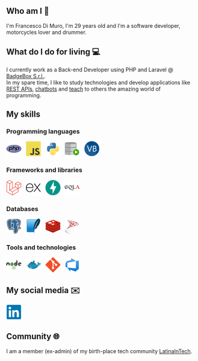 ## Who am I 🙋
I'm Francesco Di Muro, I'm 29 years old and I'm a software developer, motorcycles lover and drummer.

## What do I do for living 💻
I currently work as a Back-end Developer using PHP and Laravel @ [BadgeBox S.r.l.](https://www.badgebox.com/en/index.html).<br>
In my spare time, I like to study technologies and develop applications like [REST APIs](https://github.com/FrancescoDiMuro/iiot-rest-apis), [chatbots](https://github.com/FrancescoDiMuro/sample-assistant-bot) and [teach](https://github.com/FrancescoDiMuro/teaching_material) to others the amazing world of programming.

## My skills
### Programming languages
<p>
  <img src="https://raw.githubusercontent.com/devicons/devicon/master/icons/php/php-original.svg" alt="php" width="40" height="40"/>
  &nbsp;
  <img src="https://raw.githubusercontent.com/devicons/devicon/master/icons/javascript/javascript-original.svg" alt="javascript" width="40" height="40"/>
  &nbsp;
  <img src="https://raw.githubusercontent.com/devicons/devicon/master/icons/python/python-original.svg" alt="python" width="40" height="40"/>
  &nbsp;
  <img src="https://raw.githubusercontent.com/devicons/devicon/master/icons/sqldeveloper/sqldeveloper-original.svg" alt="sql" width="40" height="40"/>
  &nbsp;
  <img src="https://raw.githubusercontent.com/devicons/devicon/master/icons/visualbasic/visualbasic-original.svg" alt="visual-basic" width="40" height="40"/>
  &nbsp;
</p>

### Frameworks and libraries
<p>
  <img src="https://raw.githubusercontent.com/devicons/devicon/master/icons/laravel/laravel-original.svg" alt="laravel" width="40" height="40"/>
  &nbsp;
  <img src="https://raw.githubusercontent.com/devicons/devicon/master/icons/express/express-original.svg" alt="expressjs" width="40" height="40"/>
  &nbsp;
  <img src="https://raw.githubusercontent.com/devicons/devicon/master/icons/fastapi/fastapi-original.svg" alt="fastapi" width="40" height="40"/>
  &nbsp;
  <img src="https://raw.githubusercontent.com/devicons/devicon/master/icons/sqlalchemy/sqlalchemy-original.svg" alt="sqlalchemy" width="40" height="40"/>
  &nbsp;
</p>

### Databases
<p>
  <img src="https://raw.githubusercontent.com/devicons/devicon/master/icons/postgresql/postgresql-original.svg" alt="postgresql" width="40" height="40"/>
  &nbsp;
	<img src="https://raw.githubusercontent.com/devicons/devicon/master/icons/sqlite/sqlite-original.svg" alt="sqlite" width="40" height="40"/>
  &nbsp;
	<img src="https://raw.githubusercontent.com/devicons/devicon/master/icons/redis/redis-original.svg" alt="redis" width="40" height="40"/>
  &nbsp;
	<img src="https://raw.githubusercontent.com/devicons/devicon/master/icons/microsoftsqlserver/microsoftsqlserver-original.svg" alt="microsoft-sql-server" width="40" height="40"/>
  &nbsp;
</p>

### Tools and technologies
<p>
  <img src="https://raw.githubusercontent.com/devicons/devicon/master/icons/nodejs/nodejs-original-wordmark.svg" alt="node-js" width="40" height="40"/>
  &nbsp;
	<img src="https://raw.githubusercontent.com/devicons/devicon/master/icons/docker/docker-original.svg" alt="docker" width="40" height="40"/>
  &nbsp;
	<img src="https://raw.githubusercontent.com/devicons/devicon/master/icons/git/git-original.svg" alt="git" width="40" height="40"/>
  &nbsp;
	<img src="https://raw.githubusercontent.com/devicons/devicon/master/icons/azuredevops/azuredevops-original.svg" alt="azuredevops" width="40" height="40"/>
  &nbsp;
</p>

## My social media ✉️
<a href="https://www.linkedin.com/in/francesco-di-muro/" target="_blank"><img src="https://raw.githubusercontent.com/devicons/devicon/master/icons/linkedin/linkedin-original.svg" alt="azuredevops" width="40" height="40"/></a>

## Community 🌐
I am a member (ex-admin) of my birth-place tech community [LatinaInTech](https://www.latinaintech.org/en).

<!---
FrancescoDiMuro/FrancescoDiMuro is a ✨ special ✨ repository because its `README.md` (this file) appears on your GitHub profile.
You can click the Preview link to take a look at your changes.
--->
